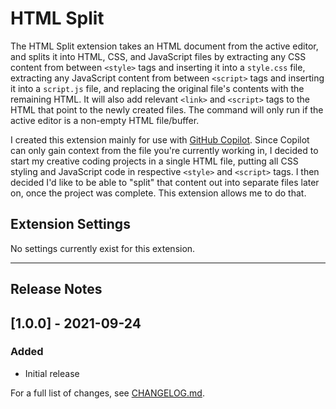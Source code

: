 # HTML Split

The HTML Split extension takes an HTML document from the active editor, and splits it into HTML, CSS, and JavaScript files by extracting any CSS content from between `<style>` tags and inserting it into a `style.css` file, extracting any JavaScript content from between `<script>` tags and inserting it into a `script.js` file, and replacing the original file's contents with the remaining HTML. It will also add relevant `<link>` and `<script>` tags to the HTML that point to the newly created files. The command will only run if the active editor is a non-empty HTML file/buffer.

I created this extension mainly for use with [GitHub Copilot](https://copilot.github.com). Since Copilot can only gain context from the file you're currently working in, I decided to start my creative coding projects in a single HTML file, putting all CSS styling and JavaScript code in respective `<style>` and `<script>` tags. I then decided I'd like to be able to "split" that content out into separate files later on, once the project was complete. This extension allows me to do that.

## Extension Settings

No settings currently exist for this extension.

---

## Release Notes

## [1.0.0] - 2021-09-24

### Added

- Initial release

For a full list of changes, see [CHANGELOG.md](CHANGELOG.md).
